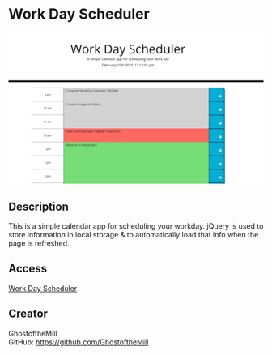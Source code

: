 # Work Day Scheduler

<img src="./assets/screenshot.jpg">

## Description

This is a simple calendar app for scheduling your workday. jQuery is used to store information in local storage & to automatically load that info when the page is refreshed. 

## Access

[Work Day Scheduler](https://ghostofthemill.github.io/addguy-does-what/)

## Creator

GhostoftheMill
<br>
GitHub: https://github.com/GhostoftheMill